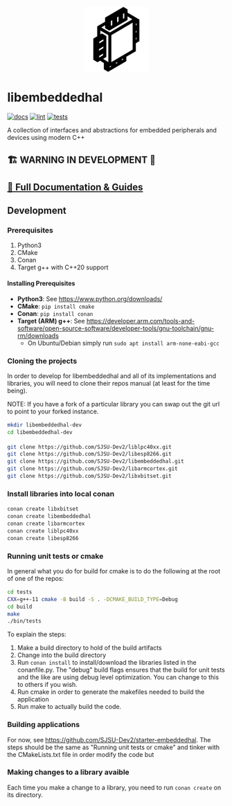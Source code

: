 <p align="center">
  <img height="150" src="docs/chip.svg">
</p>

# libembeddedhal

[![docs](https://github.com/SJSU-Dev2/libembeddedhal/actions/workflows/docs.yml/badge.svg?branch=main)](https://github.com/SJSU-Dev2/libembeddedhal/actions/workflows/docs.yml)
[![lint](https://github.com/SJSU-Dev2/libembeddedhal/actions/workflows/lint.yml/badge.svg?branch=main)](https://github.com/SJSU-Dev2/libembeddedhal/actions/workflows/lint.yml)
[![tests](https://github.com/SJSU-Dev2/libembeddedhal/actions/workflows/tests.yml/badge.svg?branch=main)](https://github.com/SJSU-Dev2/libembeddedhal/actions/workflows/tests.yml)

A collection of interfaces and abstractions for embedded peripherals and devices
using modern C++

## 🏗️ WARNING IN DEVELOPMENT 🚧

## [📖 Full Documentation & Guides](https://sjsu-dev2.github.io/libembeddedhal)

## Development

### Prerequisites

1. Python3
2. CMake
3. Conan
4. Target g++ with C++20 support

#### Installing Prerequisites

- **Python3**: See https://www.python.org/downloads/
- **CMake**: `pip install cmake`
- **Conan**: `pip install conan`
- **Target (ARM) g++**: See https://developer.arm.com/tools-and-software/open-source-software/developer-tools/gnu-toolchain/gnu-rm/downloads
    - On Ubuntu/Debian simply run `sudo apt install arm-none-eabi-gcc`

### Cloning the projects

In order to develop for libembeddedhal and all of its implementations and
libraries, you will need to clone their repos manual (at least for the time
being).

NOTE: If you have a fork of a particular library you can swap out the git url to
point to your forked instance.


```bash
mkdir libembeddedhal-dev
cd libembeddedhal-dev

git clone https://github.com/SJSU-Dev2/liblpc40xx.git
git clone https://github.com/SJSU-Dev2/libesp8266.git
git clone https://github.com/SJSU-Dev2/libembeddedhal.git
git clone https://github.com/SJSU-Dev2/libarmcortex.git
git clone https://github.com/SJSU-Dev2/libxbitset.git
```

### Install libraries into local conan

```bash
conan create libxbitset
conan create libembeddedhal
conan create libarmcortex
conan create liblpc40xx
conan create libesp8266
```

### Running unit tests or cmake

In general what you do for build for cmake is to do the following at the root of
one of the repos:

```bash
cd tests
CXX=g++-11 cmake -B build -S . -DCMAKE_BUILD_TYPE=Debug
cd build
make
./bin/tests
```

To explain the steps:

1. Make a build directory to hold of the build artifacts
2. Change into the build directory
3. Run `conan install` to install/download the libraries listed in the
conanfile.py. The "debug" build flags ensures that the build for unit tests and
the like are using debug level optimization. You can change to this to others if
you wish.
4. Run cmake in order to generate the makefiles needed to build the application
5. Run make to actually build the code.

### Building applications

For now, see https://github.com/SJSU-Dev2/starter-embeddedhal. The steps should
be the same as "Running unit tests or cmake" and tinker with the CMakeLists.txt
file in order modify the code but

### Making changes to a library avaible

Each time you make a change to a library, you need to run `conan create` on its
directory.
